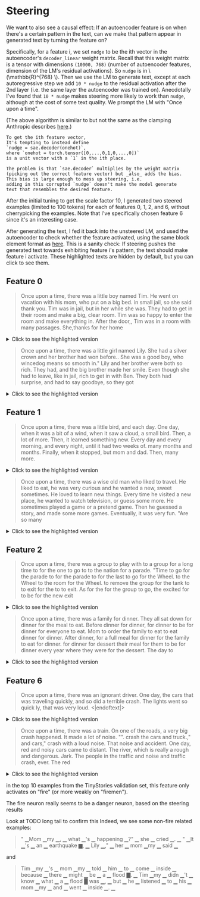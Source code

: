 # Steering

We want to also see a causal effect:
If an autoencoder feature is on when there's
a certain pattern in the text,
can we make that pattern appear in generated text
by turning the feature on?

Specifically, for a feature i, we set
`nudge` to be the ith vector in the autoencoder's `decoder_linear` weight matrix.
Recall that this weight matrix is a tensor with dimensions `(10000, 768)`
(number of autoencoder features, dimension of the LM's residual activations).
So `nudge` is in
\\(\\mathbb{R}^{768} \\).
Then we use the LM to generate text,
except at each  autoregressive step we
add `10 * nudge` to the residual activation
after the 2nd layer (i.e. the same layer the autoencoder was trained on).
Anecdotally I've found that
`10 * nudge` makes steering more likely to work than `nudge`,
although at the cost of some text quality. We prompt the LM with "Once upon a time".

(The above algorithm is similar to but not the same as the clamping
Anthropic describes
[here](https://transformer-circuits.pub/2024/scaling-monosemanticity/index.html#appendix-methods-steering).)

```admonish warning
To get the ith feature vector,
It's tempting to instead define
`nudge = sae.decoder(onehot)`,
where `onehot = torch.tensor([0,...,0,1,0,...,0])` 
is a unit vector with a `1` in the ith place.

The problem is that `sae.decoder` multiplies by the weight matrix
(picking out the correct feature vector) but _also_ adds the bias.
This bias is large enough to mess up steering, i.e.
adding in this corrupted `nudge` doesn't make the model generate
text that resembles the desired feature.
```

After the initial tuning to get the scale factor 10,
I generated two steered examples (limited to 100 tokens)
for each of features 0, 1, 2, and 6, without cherrypicking the examples.
Note that I've specifically chosen feature 6 since it's an interesting case.

After generating the text, I fed it back into the unsteered LM, and used
the autoencoder to check whether the feature activated, using the same
block element format as
[here](manual_feature_examination.md#how-to-read-the-examples).
This is a sanity check: If steering pushes the generated text towards
exhibiting feature i's pattern, the text should make feature i activate.
These highlighted texts are hidden by default, but you can click to see them.

## Feature 0

> Once upon a time, there was a little boy named Tim. He went on vacation with his mom, who put on a big bed. in small jail, so she said thank you. Tim was in jail, but in her while she was. They had to get in their room and make a big, clear room. Tim was so happy to enter the room and make everything in.
> After the door,, Tim was in a room with many passages. She,thanks for her home

<details>
<summary>Click to see the highlighted version </summary>

> Once ▁ upon ▁ a ▁ time ▁, ▁ there ▁ was ▁ a ▁ little ▁ boy ▁ named ▁ Tim ▁. ▁ He ▁ went ▁ on ▁ vacation ▁ with ▁ his ▁ mom ▁, ▁ who ▁ put ▁ on ▁ a ▁ big ▁ bed ▁. ▁ in ▁ small ▁ jail ▁, ▁ so ▁ she ▁ said ▁ thank ▁ you ▁. ▁ Tim ▁ was ▁ in ▁ jail ▁, ▁ but ▁ in ▁ her ▁ while ▁ she ▁ was ▁. ▁ They ▁ had ▁ to ▁ get ▁ in ▁ their ▁ room ▁ and ▁ make ▁ a ▁ big ▁, ▁ clear ▁ room ▁. ▁ Tim ▁ was ▁ so ▁ happy ▁ to ▁ enter █ the ▁ room ▁ and ▁ make ▁ everything ▁ in ▁. ▁
> ▁
> ▁After ▁ the ▁ door ▁, ▁, ▁ Tim ▁ was ▁ in ▁ a ▁ room ▁ with ▁ many ▁ passages ▁. ▁ She ▁, ▁thanks ▁ for ▁ her ▁ home ▁

</details>

> Once upon a time, there was a little girl named Lily. She had a silver crown and her brother had won before.. She was a good boy, who wincedog means so smooth in."
> Lily and her brother were both so rich. They had, and the big brother made her smile. Even though she had to leave, like in jail, rich to get in with Ben.
> They both had surprise, and had to say goodbye, so they got

<details>
<summary>Click to see the highlighted version </summary>

> Once ▁ upon ▁ a ▁ time ▁, ▁ there ▁ was ▁ a ▁ little ▁ girl ▁ named ▁ Lily ▁. ▁ She ▁ had ▁ a ▁ silver ▁ crown ▁ and ▁ her ▁ brother ▁ had ▁ won ▁ before ▁. ▁. ▁ She ▁ was ▁ a ▁ good ▁ boy ▁, ▁ who ▁ win █ced ▁og ▁ means ▁ so ▁ smooth ▁ in ▁." ▁  ▁
> ▁
> ▁L ▁ily ▁ and ▁ her ▁ brother ▁ were ▁ both ▁ so ▁ rich ▁. ▁ They ▁ had ▁, ▁ and ▁ the ▁ big ▁ brother ▁ made ▁ her ▁ smile ▁. ▁ Even ▁ though ▁ she ▁ had ▁ to ▁ leave ▁, ▁ like ▁ in ▁ jail ▁, ▁ rich ▁ to ▁ get ▁ in ▁ with ▁ Ben ▁. ▁  ▁
> ▁
> ▁They ▁ both ▁ had ▁ surprise ▁, ▁ and ▁ had ▁ to ▁ say ▁ goodbye ▁, ▁ so ▁ they ▁ got ▁

</details>

## Feature 1

> Once upon a time, there was a little bird, and each day.
> One day, when it was a bit of a wind, when it saw a cloud, a small bird.
> Then, a lot of more. Then, it learned something new.
> Every day and every morning, and every night, until it had two weeks of.
> many months and months.
> Finally, when it stopped, but mom and dad.
> Then, many more.

<details>
<summary>Click to see the highlighted version </summary>

> Once ▁ upon ▁ a ▁ time ▁, ▁ there ▁ was ▁ a ▁ little ▁ bird ▁, ▁ and ▁ each ▁ day ▁. ▁
> ▁
> ▁One ▁ day ▁, ▁ when ▁ it ▁ was ▁ a ▁ bit ▁ of ▁ a ▁ wind ▁, ▁ when ▁ it ▁ saw ▁ a ▁ cloud ▁, ▂ a ▅ small ▆ bird ▁. ▁
> ▁
> ▁Then ▁, ▁ a ▁ lot ▁ of ▁ more ▁. ▁ Then ▁, ▁ it ▁ learned ▁ something ▁ new ▁. ▁
> ▁
> ▁Every ▁ day ▁ and ▂ every ▅ morning ▁, ▁ and ▁ every █ night ▁, ▂ until ▁ it ▁ had ▁ two ▁ weeks ▁ of ▁. ▁
> ▁ many ▁ months ▁ and ▁ months ▁. ▁
> ▁
> ▁Finally ▁, ▁ when ▁ it ▁ stopped ▁, ▁ but ▁ mom ▁ and ▁ dad ▁. ▁
> ▁
> ▁Then ▁, ▁ many ▁ more ▁. ▁

</details>

> Once upon a time, there was a wise old man who liked to travel. He liked to eat, he was very curious and he wanted a new, sweet sometimes. He loved to learn new things.
> Every time he visited a new place, he wanted to watch television, or guess some more. He sometimes played a game or a pretend game. Then he guessed a story, and made some more games.
> Eventually, it was very fun.
> "Are so many

<details>
<summary>Click to see the highlighted version </summary>

> Once ▁ upon ▁ a ▁ time ▁, ▁ there ▁ was ▁ a ▁ wise ▁ old ▁ man ▁ who ▁ liked ▁ to ▁ travel ▁. ▁ He ▁ liked ▁ to ▁ eat ▁, ▁ he ▁ was ▁ very ▁ curious ▁ and ▁ he ▁ wanted ▁ a ▁ new ▁, ▁ sweet ▁ sometimes ▁. ▁ He ▁ loved ▁ to ▁ learn ▁ new ▁ things ▁. ▁  ▁
> ▁
> ▁Every ▁ time ▁ he ▁ visited ▁ a ▁ new ▁ place ▁, ▁ he ▁ wanted ▁ to ▁ watch ▁ television ▁, ▁ or ▁ guess ▁ some ▁ more ▁. ▁ He ▁ sometimes ▁ played ▁ a ▁ game ▁ or ▂ a █ pretend ▂ game ▄. ▁ Then ▁ he ▁ guessed ▁ a ▁ story ▁, ▂ and ▁ made ▁ some ▁ more ▁ games ▁. ▁
> ▁
> ▁Eventually ▁, ▁ it ▁ was ▁ very ▁ fun ▁. ▁
> ▁
> ▁" ▁Are ▁ so ▁ many ▁

</details>

## Feature 2

> Once upon a time, there was a group to play with to a group for a long time to for the one to go to to the nation for a parade. "Time to go for the parade to for the parade to for the last to go for the Wheel. to the Wheel to the room for the Wheel. to remove the group for the tank to to exit for the to to exit.
> As for the for the group to go, the excited for to be for the new exit

<details>
<summary>Click to see the highlighted version </summary>

> Once ▁ upon ▁ a ▁ time ▁, ▁ there ▁ was ▁ a ▁ group ▁ to ▁ play ▁ with ▁ to ▁ a ▁ group ▁ for ▁ a ▁ long ▁ time ▁ to ▁ for ▁ the ▁ one ▁ to ▁ go ▁ to ▁ to ▁ the ▁ nation ▁ for ▁ a ▁ parade ▁. ▁ " ▁Time █ to ▁ go ▁ for ▁ the ▁ parade ▁ to ▁ for ▁ the ▁ parade ▁ to ▁ for ▁ the ▁ last ▁ to ▁ go ▁ for ▁ the ▁ Wheel ▁. ▁ to ▁ the ▁ Wheel ▁ to ▁ the ▁ room ▁ for ▁ the ▁ Wheel ▁. ▁ to ▁ remove ▁ the ▁ group ▁ for ▁ the ▁ tank ▁ to ▁ to ▁ exit ▁ for ▁ the ▁ to ▁ to ▁ exit ▁. ▁
> ▁
> ▁As ▁ for ▁ the ▁ for ▁ the ▁ group ▁ to ▁ go ▁, ▁ the ▁ excited ▁ for ▁ to ▁ be ▁ for ▁ the ▁ new ▁ exit ▁

</details>

> Once upon a time, there was a family for dinner. They all sat down for dinner for the meal to eat.
> Before dinner for dinner, for dinner to be for dinner for everyone to eat. Mom to order the family to eat to eat dinner for dinner.
> After dinner, for a full meal for dinner for the family to eat for dinner. for dinner for dessert their meal for them to be for dinner every year where they were for the dessert.
> The day to

<details>
<summary>Click to see the highlighted version </summary>

> Once ▁ upon ▁ a ▁ time ▁, ▁ there ▁ was ▁ a ▁ family ▁ for ▁ dinner ▁. ▁ They ▁ all ▁ sat ▁ down ▁ for ▁ dinner ▁ for ▁ the ▁ meal ▁ to ▁ eat ▁. ▁
> ▁
> ▁Before ▁ dinner ▁ for ▁ dinner ▁, ▁ for ▁ dinner ▁ to ▁ be ▁ for ▁ dinner ▁ for ▁ everyone ▁ to ▁ eat ▁. ▁ Mom ▁ to ▁ order ▁ the ▁ family ▁ to ▁ eat ▁ to ▁ eat ▁ dinner ▁ for ▁ dinner ▁. ▁
> ▁
> ▁After ▁ dinner ▁, ▁ for ▁ a ▁ full ▁ meal ▁ for ▁ dinner ▁ for ▁ the ▁ family ▁ to ▁ eat ▁ for ▁ dinner ▁. ▁ for ▁ dinner ▁ for ▁ dessert ▁ their ▁ meal ▁ for ▁ them ▁ to ▁ be ▁ for ▁ dinner ▁ every ▁ year ▁ where ▁ they ▁ were ▁ for ▁ the ▁ dessert ▁. ▁
> ▁
> ▁The ▁ day ▁ to ▁

</details>

## Feature 6

> Once upon a time, there was an ignorant driver. One day, the cars that was traveling quickly, and so did a terrible crash. The lights went so quick
> ly, that was very loud.
> \<|endoftext|>

<details>
<summary>Click to see the highlighted version </summary>

> Once ▁ upon ▁ a ▁ time ▁, ▁ there ▁ was ▁ an ▁ ignorant ▁ driver ▁. ▁ One ▁ day ▁, ▁ the ▁ cars █ that ▁ was ▁ traveling ▁ quickly ▁, ▁ and ▁ so ▁
> did ▁ a ▁ terrible ▁ crash ▇. ▁ The ▁ lights ▁ went ▅ so ▁ quickly ▁, ▁ that ▁ was ▁ very ▁ loud ▂. ▁
> ▁\<|endoftext|> ▁

</details>

> Once upon a time, there was a train. On one of the roads, a very big crash happened. It made a lot of noise. "". crash the cars and truck.," and cars," crash with a loud noise. That noise and accident.
> One day, red and noisy cars came to distant. The river, which is really a rough and dangerous. Jark.
> The people in the traffic and noise and traffic crash, ever.
> The red

<details>
<summary>Click to see the highlighted version </summary>

> Once ▁ upon ▁ a ▁ time ▁, ▁ there ▁ was ▁ a ▁ train ▂. ▁ On ▁ one ▁ of ▁ the ▁ roads ▁, ▁ a ▁ very ▁ big ▁ crash ▆ happened ▁. ▁ It ▁ made ▁ a ▁ lot ▁ of ▁ noise ▂. ▁ " ▁". ▁ crash ▆ the ▁ cars ▄ and ▁ truck ▁. ▁," ▁ and ▁ cars ▃," ▁ crash ▄ with ▁ a ▁ loud ▁ noise ▂. ▁ That ▁ noise ▅ and ▁ accident ▃. ▁
> ▁
> ▁One ▁ day ▁, ▁ red ▁ and ▁ noisy ▂ cars ▃ came ▁ to ▁ distant ▁. ▁ The ▁ river ▅, ▁ which ▂ is ▁ really ▁ a ▁ rough ▁ and ▁ dangerous ▂. ▁  ▁J ▂ark ▁. ▁
> ▁
> ▁The ▁ people ▁ in ▁ the ▁ traffic ▅ and ▁ noise ▄ and ▁ traffic ▆ crash █, ▁ ever ▁. ▁  ▁
> ▁
> ▁The ▁ red ▁

</details>

in the top 10 examples from the TinyStories validation set, this feature only activates on "fire" (or more weakly on "firemen").

The fire neuron really seems to be a danger neuron,
based on the steering results

Look at TODO long tail to confirm this
Indeed, we see some non-fire related examples:

> " ▁Mom ▁my ▁, ▁ what ▁'s ▁ happening ▁?" ▁ she ▁ cried ▁. ▁ " ▁It ▁'s ▁ an ▁ earthquake ▆, ▁ Lily ▁," ▁ her ▁ mom ▁my ▁ said ▁

and

> Tim ▁my ▁'s ▁ mom ▁my ▁ told ▁ him ▁ to ▁ come ▁ inside ▁ because ▁ there ▁ might ▁ be ▁ a ▁ flood ▇. ▁ Tim ▁my ▁ didn ▁'t ▁ know ▁ what ▁ a ▁ flood █ was ▁, ▁ but ▁ he ▁ listened ▁ to ▁ his ▁ mom ▁my ▁ and ▁ went ▁ inside ▁. ▁
